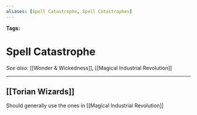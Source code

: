 ```yaml
---
aliases: [Spell Catastrophe, Spell Catastrophes]
---
```


**Tags:** 
# Spell Catastrophe
*See also:* [[Wonder & Wickedness]], [[Magical Industrial Revolution]]
___
## [[Torian Wizards]]
Should generally use the ones in [[Magical Industrial Revolution]]